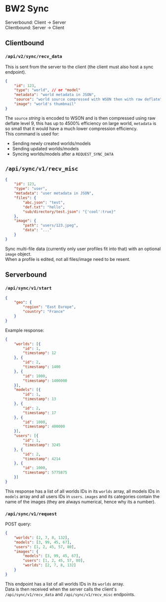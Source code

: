 # BW2 Sync

Serverbound: Client -> Server  
Clientbound: Server -> Client

## Clientbound
### `/api/v2/sync/recv_data`
This is sent from the server to the client (the client must also host a sync endpoint).

```json
{
	"id": 123,
	"type": "world", // or "model"
	"metadata": "world metadata in JSON",
	"source": "world source compressed with WSON then with raw deflate",
	"image": "world's thumbnail"
}
```
The `source` *string* is encoded to WSON and is then compressed using raw deflate level 9, this has up to 4500% efficiency on large world, `metadata` is so small that it would have a much lower compression efficiency.  
This command is used for:
- Sending newly created worlds/models
- Sending updated worlds/models
- Syncing worlds/models after a `REQUEST_SYNC_DATA`

## `/api/sync/v1/recv_misc`
```json
{
	"id": 123,
	"type": "user",
	"metadata": "user metadata in JSON",
	"files": {
		"abc.json": "test",
		"def.txt": "hello",
		"sub/directory/test.json": "{'cool':true}"
	},
	"image": {
		"path": "users/123.jpeg",
		"data": "..."
	}
}
```
Sync multi-file data (currently only user profiles fit into that) with an optional `image` object.  
When a profile is edited, not all files/image need to be resent.

## Serverbound

### `/api/sync/v1/start`
```json
{
	"geo": {
		"region": "East Europe",
		"country": "France"
	}
}
```

Example response:
```json
{
	"worlds": [{
		"id": 1,
		"timestamp": 12
	}, {
		"id": 2,
		"timestamp": 1400
	}, {
		"id": 1000,
		"timestamp": 1400000
	}],
	"models": [{
		"id": 1,
		"timestamp": 13
	}, {
		"id": 2,
		"timestamp": 17
	}, {
		"id": 1000,
		"timestamp": 400000
	}],
	"users": [{
		"id": 1,
		"timestamp": 3245
	}, {
		"id": 2,
		"timestamp": 4214
	}, {
		"id": 1000,
		"timestamp": 5775875
	}]
}
```
This response has a list of all worlds IDs in its `worlds` array, all models IDs in `models` array and all users IDs in `users`.
`images` and its categories contain the name of the images (they are always numerical, hence why its a number).  

### `/api/sync/v1/request`
POST query:
```json
{
	"worlds": [2, 7, 8, 132],
	"models": [3, 99, 45, 67],
	"users": [1, 2, 45, 57, 80],
	"images": {
		"models": [3, 99, 45, 67],
		"users": [1, 2, 45, 57, 80],
		"worlds": [2, 7, 8, 132]
	}
}
```
This endpoint has a list of all worlds IDs in its `worlds` array.  
Data is then received when the server calls the client's `/api/sync/v1/recv_data` and `/api/sync/v1/recv_misc` endpoints.
